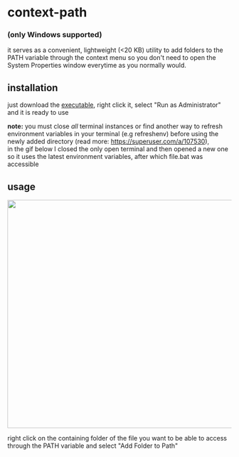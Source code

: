 # context-path

### (only Windows supported)
it serves as a convenient, lightweight (<20 KB) utility to add folders to the PATH variable through the context menu so you don't need to open the System Properties window everytime as you normally would.

## installation
just download the [executable](https://github.com/deontic/context-path/releases/download/v2.0.0/context-path.exe), right click it, select "Run as Administrator" and it is ready to use 

**note:** you must close *all* terminal instances or find another way to refresh environment variables in your terminal (e.g refreshenv) before using the newly added directory (read more: https://superuser.com/a/107530),  
in the gif below I closed the only open terminal and then opened a new one so it uses the latest environment variables, after which file.bat was accessible 


## usage
<img src="https://user-images.githubusercontent.com/68165727/188911542-7913bff0-6479-4429-b8be-a84154e27b52.gif" width=512>

right click on the containing folder of the file you want to be able to access through the PATH variable and select "Add Folder to Path"


